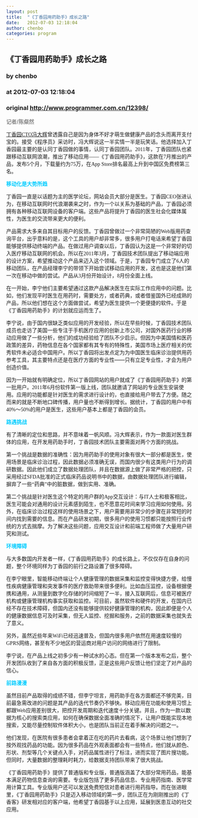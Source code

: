 ```yaml
---
layout: post
title:  "《丁香园用药助手》成长之路"
date:   2012-07-03 12:18:04
author: chenbo
categories: program
---
```


## 《丁香园用药助手》成长之路
### by chenbo
### at 2012-07-03 12:18:04
### original <http://www.programmer.com.cn/12398/>

<p><span style="color:#888888"><strong>记者/陈粲然</strong></span></p>
<p><a href="http://weibo.com/fenng">丁香园<span style="font-family:Calibri">CTO</span></a><span style="font-family:宋体"><a href="http://weibo.com/fenng">冯大辉</a>曾透露自己是因为身体不好才萌生做健康产品的念头而离开支付宝的。接受《程序员》采访时，冯大辉说这一半实情一半是玩笑话。他选择加入丁香园最主要的是认同丁香园做的事情，认同丁香园团队。</span><span style="font-family:Calibri">2011</span><span style="font-family:宋体">年，丁香园团队也紧跟移动互联网浪潮，推出了移动应用——《丁香园用药助手》，这款在</span><span style="font-family:Calibri">7</span><span style="font-family:宋体">月推出的产品，发布</span><span style="font-family:Calibri">5</span><span style="font-family:宋体">个月，下载量约为</span><span style="font-family:Calibri">75</span><span style="font-family:宋体">万，在</span><span style="font-family:Calibri">App Store</span><span style="font-family:宋体">排名最高上升到中国区免费榜第三名。<span></span></span></p>
<p><span style="color:#00ccff"><strong>移动化是大势所趋</strong></span></p>
<p>丁香园一直是以话题为主的医学论坛，网站会员大部分是医生。丁香园<span style="font-family:Calibri">CEO</span><span style="font-family:宋体">张进认为，在移动互联网时代浪潮袭来之时，作为一个以关系为基础的产品，丁香园必须拥有各种移动互联网设备的客户端。这些产品将提升丁香园的医生社会化媒体属性，为医生的交流带来更大的便利。</span></p>
<p>产品需求大多来自其目标用户的反馈。丁香园曾做过一个非常简陋的<span style="font-family:Calibri">Web</span><span style="font-family:宋体">版用药查询平台，出乎意料的是，这个工具的用户却非常多，很多用户打电话来希望丁香园能够提供移动终端的产品。在做过用户调查以后，丁香园认为这是一个非常好的切入医疗移动互联网的机会。所以在</span><span style="font-family:Calibri">2011</span><span style="font-family:宋体">年</span><span style="font-family:Calibri">3</span><span style="font-family:宋体">月，丁香园技术团队提出了移动端应用的设计方案，希望推动这个产品来迈入这个领域。于是，丁香园专门成立了</span><span style="font-family:Calibri">6</span><span style="font-family:宋体">人的移动团队，在产品经理李宁的带领下开始尝试移动应用的开发，这也是这是他们第一次在移动中做的尝试。产品从</span><span style="font-family:Calibri">3</span><span style="font-family:宋体">月份开始设计，</span><span style="font-family:Calibri">8</span><span style="font-family:宋体">月份全面上线。 </span></p>
<p>在一开始，李宁他们主要希望通过这款产品解决医生在实际工作应用中的问题。比如，他们发现平时医生在用药时，需要处方，或者药典，或者借鉴国外已经成熟的产品，所以他们想在这个方面做尝试，希望为医生提供一个更便捷的软件。于是《丁香园用药助手》的计划就应运而生了。</p>
<p>李宁说，由于国内很缺乏类似应用的开发经验，所以在早些时候，丁香园技术团队成员也走访了美国一些专注于手机医疗应用的创新上市公司，对国外医药行业的移动应用做了一些分析，他们的成功经验给了团队不少启示。但因为中美国情和医药政策的差异，药物信息在各个国家都有其专有的特殊性，美国市场上医疗相关的优秀软件未必适合中国用户。所以丁香园将出发点定为为中国医生临床诊治提供用药参考工具，其主要特点还是在医疗方面的专业性——只有立足专业性，才会为用户创造价值。</p>
<p>因为一开始就有明确定位，所以丁香园网站的用户就成了《丁香园用药助手》的第一批用户。<span style="font-family:Calibri">2011</span><span style="font-family:宋体">年</span><span style="font-family:Calibri">6</span><span style="font-family:宋体">月份软件第一版上线，团队就邀请了网站的专业医生安装使用。应用的功能都是针对医生的需求进行设计的，也直接给用户带去了方便。随之而来的就是不断地口碑传播，用户量也不断得到增长。据统计，丁香园的用户中有</span><span style="font-family:Calibri">40%</span><span style="font-family:宋体">～</span><span style="font-family:Calibri">50%</span><span style="font-family:宋体">的用户是医生，这些用户基本上都是丁香园的会员。 </span></p>
<p><strong><span style="color:#00ccff">路遇挑战</span></strong></p>
<p>有了清晰的定位和思路，并不意味着一帆风顺。冯大辉表示，作为一款面对医生群体的应用，在开发用药助手时，丁香园技术团队主要需面对两个方面的挑战。</p>
<p>第一个挑战是数据的准确性：因为用药助手的使用对象有很大一部分都是医生，使用场景是临床诊治过程，因此数据必须准确无误，而国内很少有这类用户行为的调研数据。因此他们成立了数据处理团队，并且在数据源上做了非常严格的把控，只采用经过<span style="font-family:Calibri">SFDA</span><span style="font-family:宋体">批准的正式临床药品说明书中的数据，由数据处理团队进行编辑，摒弃了一些“药典”中的脏数据，做到实用、准确。</span></p>
<p>第二个挑战是针对医生这个特定的用户群的<span style="font-family:Calibri">App</span><span style="font-family:宋体">交互设计：与</span><span style="font-family:Calibri">IT</span><span style="font-family:宋体">人士和极客相比，医生可能会对通用的设计元素感到陌生，也不愿意花时间来学习应用如何使用。另外，在临床诊治过程这样的使用场景之下，用户需要用非常少的步骤在非常短的时间内找到需要的信息。而在产品研发初期，很多用户的使用习惯都只能按照行业传统的方式去揣摩。为了解决这些问题，应用交互设计和前端工程师做了大量用户研究和测试。</span></p>
<p><span style="color:#00ccff"><strong>环境障碍</strong></span></p>
<p>与大多数国内开发者一样，《丁香园用药助手》的成长路上，不仅仅存在自身的问题，整个环境同样为丁香园的前行之路设置了很多障碍。</p>
<p>在李宁眼里，智能移动终端让个人健康管理的数据采集和监控变得快捷方便，给慢性疾病健康管理和突发事件的医疗救助带来很多便利。比如血压监控，设备根据便携和通用，从测量到数字化存储的时间缩短了一半，接入互联网后，信息可被医疗机构或健康管理机构事实获取和监控。可目前，虽然软件和硬件的开发，在国内已经不存在技术障碍，但国内还没有能够提供较好健康管理的机构，因此即便是个人的健康数据信息可及时采集，但无人监控、挖掘和服务，之前的数据采集也就失去了意义。</p>
<p>另外，虽然近些年来<span style="font-family:Calibri">WiFi</span><span style="font-family:宋体">已经迅速普及，但国内很多用户依然在用速度较慢的</span><span style="font-family:Calibri">GPRS</span><span style="font-family:宋体">网络，甚至有不少地区的营运商对用户访问的网络进行了限制。</span></p>
<p>李宁说，在产品上线之初多少有一种试水的心态。但在第一个版本发布之后，整个开发团队收到了来自各方面的积极反馈，正是这些用户反馈让他们坚定了对产品的信心。</p>
<p><span style="color:#00ccff"><strong>前路漫漫</strong></span></p>
<p>虽然目前产品取得的成绩不错，但李宁坦言，用药助手在各方面都还不够完美，目前最急需改进的问题是其产品的迭代节奏仍不够快。移动应用在功能和使用习惯上都跟<span style="font-family:Calibri">Web</span><span style="font-family:宋体">应用差别很大，把控开发周期和迭代速度十分关键。并且，作为一款以数据为核心的搜索类应用，如何在确保数据全面准确的情况下，让用户既能实现本地搜索，又能尽量控制软件体积大小，也是团队当前正在着手解决的问题之一。</span></p>
<p>他们发现，在医院有很多患者会拿着正在吃的药片去看病，这个场景让他们想到了按外观找药品的功能。因为很多药品在外观表面都会有一些特点，他们就从颜色、形状、剂型等几个关键点入手，对药品属性进行了标注，进而实现了图片搜功能。但同时，大量数据的整理耗时耗力，给数据支持团队带来了很大挑战。</p>
<p>《丁香园用药助手》提供了普通版和专业版，普通版涵盖了大部分常用药品，能基本满足药物信息查询的需要。专业版包括了更多药品信息、专业用药指南、医学常用计算工具。专业版用户还可以发送免费短信对患者进行用药指导。而在张进眼里，《丁香园用药助手》只是迈入移动领域的第一步，团队正在为刚刚推出的《丁香客》研发相对应的客户端，他希望丁香园基于以上应用，延展到医患互动的社交应用。</p>
